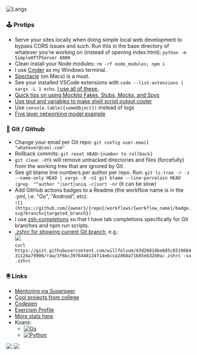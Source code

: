 ![Langs](https://github-readme-stats.vercel.app/api/top-langs/?username=willfolsom&layout=compact&bg_color=30,1f2938,000&hide_title=true&text_color=fff)

### 🕹️ Protips
+ Serve your sites locally when doing simple local web development to bypass CORS issues and such. Run this in the base directory of whatever you're working on (instead of opening index.html): ```python -m SimpleHTTPServer 8080```
+ Clean install your Node modules: ```rm -rf node_modules; npm i```
+ I use [Cmder](https://cmder.net/) as my Windows terminal.
+ [Spectacle](https://github.com/eczarny/spectacle) (on Macs) is a must.
+ See your installed VSCode extensions with ```code --list-extensions | xargs -L 1 echo```. [I use all of these.](https://gist.github.com/willfolsom/cc712a2fa6ae84ccc85736382911fb01)
+ [Quick tips on using Mockito Fakes, Stubs, Mocks, and Spys](https://gist.github.com/willfolsom/6ed3f2affe92a425c8c13d73f120be86#file-mockito-fakes-stubs-mocks-and-spys)
+ [Use tput and variables to make shell script output cooler](https://gist.github.com/willfolsom/f927436a3c695b874bc7349359c9f745)
+ Use `console.table({someObject})` instead of logs
+ [Five layer networking model example](https://gist.github.com/willfolsom/9bae5b1fdb00dc65884785d9f757f5f2)

### 💾 Git / Github
+ Change your email per Git repo: ```git config user.email "whatever@cool.com"```
+ Rollback commits: ```git reset HEAD~{number to rollback}```
+ ```git clean -dfX``` will remove untracked directories and files (forcefully) from the working tree that are ignored by Git.
+ See git blame line numbers per author per repo. Run: ```git ls-tree -r -z --name-only HEAD | xargs -0 -n1 git blame --line-porcelain HEAD |grep  "^author "|sort|uniq -c|sort -nr``` (it can be slow)
+ Add GitHub actions badges to a Readme (the workflow name is in the .yml, i.e. "Go", "Android", etc):<br/> ```![](https://github.com/{owner}/{repo}/workflows/{workflow_name}/badge.svg?branch={targeted_branch})```
+ I use [zsh-completions](https://formulae.brew.sh/formula/zsh-completions) so that I have tab completions specifically for Git branches and npm run scripts.
+ [.zshrc for showing current Git branch](https://gist.github.com/willfolsom/43d26018be685c651968431124a79906), e.g.:<br/>![](https://user-images.githubusercontent.com/3690251/101680903-5cd0e500-3a2f-11eb-8bbc-82b6888b51c7.png)<br/>
```curl https://gist.githubusercontent.com/willfolsom/43d26018be685c651968431124a79906/raw/3f6bc3976448134f14e6cca2d68a71b85eb32b0a/.zshrc -so .zshrc```

### 🖲️ Links
+ [Mentoring via Superpeer](https://superpeer.com/willfolsom)
+ [Cool projects from college](https://cargocollective.com/willfolsom)
+ [Codepen](https://codepen.io/willfolsom)
+ [Exercism Profile](https://exercism.io/profiles/willfolsom)
+ [More stats here](https://profile-summary-for-github.com/user/willfolsom)
+ Koans:
  + [![Go](https://github.com/willfolsom/go-koans/workflows/Go/badge.svg)](https://github.com/willfolsom/go-koans/)
  + [![Python](https://github.com/willfolsom/python_koans/actions/workflows/main.yml/badge.svg)](https://github.com/willfolsom/python_koans)

![](https://komarev.com/ghpvc/?username=willfolsom&color=ff69b4&label=views&style=flat) ![](https://hit.yhype.me/github/profile?user_id=3690251) 
